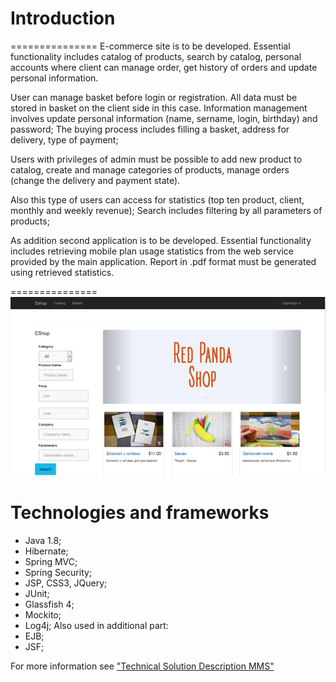 # Introduction
===============
E-commerce site is to be developed. Essential functionality includes catalog of products, search by catalog, personal accounts where client can manage order, get history of orders and update personal information.

User can manage basket before login or registration. All data must be stored in basket on the client side in this case. 
Information management involves update personal information (name, sername, login, birthday) and password;
The buying process includes filling a basket, address for delivery, type of payment;

Users with privileges of admin must be possible to add new product to catalog, create and manage categories of products, manage orders (change the delivery and payment state).

Also this type of users can access for statistics (top ten product, client, monthly and weekly revenue);
Search includes filtering by all parameters of products;

As addition second application is to be developed.
 Essential functionality includes retrieving mobile plan usage statistics from the web service provided by the main application. Report in .pdf format must be generated using retrieved statistics.

===============
![ScreenShot](https://github.com/fortochnik/tschool/blob/master/screenshot/main_page.png)

#	Technologies and frameworks
*	Java 1.8;
*	Hibernate;
*	Spring MVC;
*	Spring Security;
*	JSP, CSS3, JQuery;
*	JUnit;
*	Glassfish 4;
*	Mockito;
*	Log4j;
Also used in additional part:
*	EJB;
*	JSF;

For more information see ["Technical Solution Description MMS"](https://github.com/fortochnik/tschool/blob/master/TechnicalSolutionDescriptionMMS.docx)
